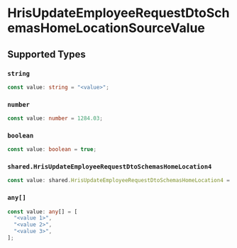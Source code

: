 # HrisUpdateEmployeeRequestDtoSchemasHomeLocationSourceValue


## Supported Types

### `string`

```typescript
const value: string = "<value>";
```

### `number`

```typescript
const value: number = 1284.03;
```

### `boolean`

```typescript
const value: boolean = true;
```

### `shared.HrisUpdateEmployeeRequestDtoSchemasHomeLocation4`

```typescript
const value: shared.HrisUpdateEmployeeRequestDtoSchemasHomeLocation4 = {};
```

### `any[]`

```typescript
const value: any[] = [
  "<value 1>",
  "<value 2>",
  "<value 3>",
];
```

